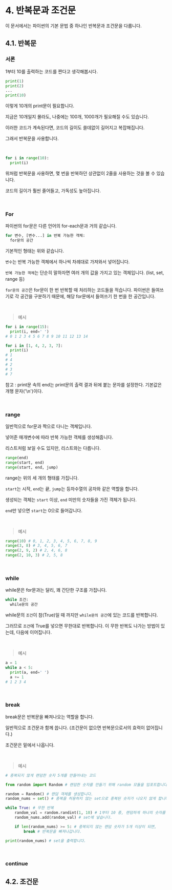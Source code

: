 # 4. 반복문과 조건문

이 문서에서는 파이썬의 기본 문법 중 하나인 반복문과 조건문을 다룹니다.

## 4.1. 반복문

### 서론

1부터 10를 출력하는 코드를 짠다고 생각해봅시다.

```python
print(1)
print(2)
...
print(10)
```

이렇게 10개의 print문이 필요합니다.

지금은 10개일지 몰라도, 나중에는 100개, 1000개가 필요해질 수도 있습니다.

이러한 코드가 계속된다면, 코드의 길이도 쓸데없이 길어지고 복잡해집니다.

그래서 반복문을 사용합니다.

<br>

```python
for i in range(10):
  print(i)
```

위처럼 반복문을 사용하면, 몇 번을 반복하던 상관없이 2줄을 사용하는 것을 볼 수 있습니다.

코드의 길이가 훨씬 줄어들고, 가독성도 높아집니다.

<br>

### For

파이썬의 for문은 다른 언어의 for-each문과 거의 같습니다.

```python
for 변수, [변수...] in 반복 가능한 객체:
  for문의 공간
```

기본적인 형태는 위와 같습니다.

`변수`는 반복 가능한 객체에서 하나씩 차례대로 가져와서 넣어집니다.

`반복 가능한 객체`는 단순히 말하자면 여러 개의 값을 가지고 있는 객체입니다. (list, set, range 등)

`for문의 공간`은 for문이 한 번 반복할 때 처리하는 코드들을 적습니다. 파이썬은 들여쓰기로 각 공간을 구분하기 때문에, 해당 for문에서 들여쓰기 한 번을 한 공간입니다.

<br>

> 예시

```python
for i in range(15):
  print(i, end=' ')
# 0 1 2 3 4 5 6 7 8 9 10 11 12 13 14 

for i in [1, 4, 2, 3, 7]:
  print(i)
# 1
# 4
# 2
# 3
# 7
```

참고 : print문 속의 end는 print문의 출력 결과 뒤에 붙는 문자를 설정한다. 기본값은 개행 문자('\n')이다.

<br>

### range

일반적으로 for문과 짝으로 다니는 객체입니다.

넣어준 매개변수에 따라 반복 가능한 객체를 생성해줍니다.

리스트처럼 보일 수도 있지만, 리스트와는 다릅니다.

```python
range(end)
range(start, end)
range(start, end, jump)
```

range는 위의 세 개의 형태를 가집니다.

`start`는 시작, `end`는 끝, `jump`는 등차수열의 공차와 같은 역할을 합니다.

생성되는 객체는 `start` 이상, `end` 미만의 숫자들을 가진 객체가 됩니다.

`end`만 넣으면 `start`는 0으로 들어갑니다.

<br>

> 예시

```python
range(10) # 0, 1, 2, 3, 4, 5, 6, 7, 8, 9
range(3, 8) # 3, 4, 5, 6, 7
range(2, 9, 2) # 2, 4, 6, 8
range(2, 10, 3) # 2, 5, 8
```

<br>

### while

while문은 for문과는 달리, 꽤 간단한 구조를 가집니다.

```python
while 조건:
  while문의 공간
```

while문의 `조건`이 참(True)일 때 까지만 `while문의 공간`에 있는 코드를 반복합니다.

그러므로 `조건`에 True를 넣으면 무한대로 반복합니다. 이 무한 반복도 나가는 방법이 있는데, 다음에 이어집니다.

<br>

> 예시

```python
a = 1
while a < 5:
  print(a, end=' ')
  a += 1
# 1 2 3 4
```

<br>

### break

break문은 반복문을 빠져나오는 역할을 합니다.

일반적으로 조건문과 함께 씁니다. (조건문이 없으면 반복문으로서의 효력이 없어집니다.)

조건문은 밑에서 나옵니다.

<br>

> 예시

```python
# 중복되지 않게 랜덤한 숫자 5개를 만들어내는 코드

from random import Random # 랜덤한 숫자를 만들기 위해 random 모듈을 임포트합니다.

random = Random() # 랜덤 객체를 생성합니다.
random_nums = set() # 중복을 허용하지 않는 set으로 중복된 숫자가 나오지 않게 합니다.

while True: # 무한 반복
    random_val = random.randint(1, 10) # 1부터 10 중, 랜덤하게 하나의 숫자를 만듭니다.
    random_nums.add(random_val) # set에 넣습니다.

    if len(random_nums) >= 5: # 중복되지 않는 랜덤 숫자가 5개 이상이 되면,
        break # 반복문을 빠져나갑니다.

print(random_nums) # set을 출력합니다.
```

<br>

### continue

## 4.2. 조건문

